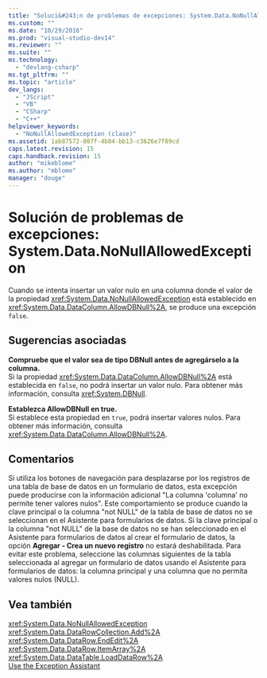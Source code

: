 ```yaml
---
title: "Soluci&#243;n de problemas de excepciones: System.Data.NoNullAllowedException | Microsoft Docs"
ms.custom: ""
ms.date: "10/29/2016"
ms.prod: "visual-studio-dev14"
ms.reviewer: ""
ms.suite: ""
ms.technology: 
  - "devlang-csharp"
ms.tgt_pltfrm: ""
ms.topic: "article"
dev_langs: 
  - "JScript"
  - "VB"
  - "CSharp"
  - "C++"
helpviewer_keywords: 
  - "NoNullAllowedException (clase)"
ms.assetid: 1ab87572-007f-4b84-bb13-c3626e7f89cd
caps.latest.revision: 15
caps.handback.revision: 15
author: "mikeblome"
ms.author: "mblome"
manager: "douge"
---
```

# Soluci&#243;n de problemas de excepciones: System.Data.NoNullAllowedException
Cuando se intenta insertar un valor nulo en una columna donde el valor de la propiedad <xref:System.Data.NoNullAllowedException> está establecido en <xref:System.Data.DataColumn.AllowDBNull%2A>, se produce una excepción `false`.  
  
## Sugerencias asociadas  
 **Compruebe que el valor sea de tipo DBNull antes de agregárselo a la columna.**  
 Si la propiedad <xref:System.Data.DataColumn.AllowDBNull%2A> está establecida en `false`, no podrá insertar un valor nulo. Para obtener más información, consulta <xref:System.DBNull>.  
  
 **Establezca AllowDBNull en true.**  
 Si establece esta propiedad en `true`, podrá insertar valores nulos. Para obtener más información, consulta <xref:System.Data.DataColumn.AllowDBNull%2A>.  
  
## Comentarios  
 Si utiliza los botones de navegación para desplazarse por los registros de una tabla de base de datos en un formulario de datos, esta excepción puede producirse con la información adicional "La columna 'columna' no permite tener valores nulos". Este comportamiento se produce cuando la clave principal o la columna "not NULL" de la tabla de base de datos no se seleccionan en el Asistente para formularios de datos. Si la clave principal o la columna "not NULL" de la base de datos no se han seleccionado en el Asistente para formularios de datos al crear el formulario de datos, la opción **Agregar \- Crea un nuevo registro** no estará deshabilitada. Para evitar este problema, seleccione las columnas siguientes de la tabla seleccionada al agregar un formulario de datos usando el Asistente para formularios de datos: la columna principal y una columna que no permita valores nulos \(NULL\).  
  
## Vea también  
 <xref:System.Data.NoNullAllowedException>   
 <xref:System.Data.DataRowCollection.Add%2A>   
 <xref:System.Data.DataRow.EndEdit%2A>   
 <xref:System.Data.DataRow.ItemArray%2A>   
 <xref:System.Data.DataTable.LoadDataRow%2A>   
 [Use the Exception Assistant](../Topic/How%20to:%20Use%20the%20Exception%20Assistant.md)
